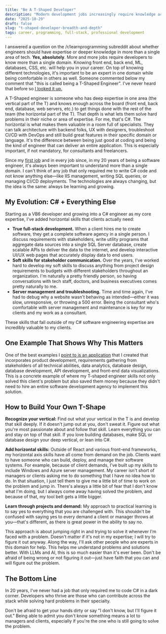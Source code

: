 ```yaml
---
title: "Be A T-Shaped Developer"
description: "Modern development jobs increasingly require knowledge across multiple domains. Here's why becoming a T-shaped developer with deep expertise in one area, broad knowledge across others is crucial."
date: "2025-10-29"
draft: false
slug: "t-shaped-developer-breadth-and-depth"
tags: career, programming, full-stack, professional development
---
```


I answered a question on the /r/learnprogramming subreddit about whether engineers should have expertise or deeper knowledge in more than a single area of tech. <strong>Yes, absolutely</strong>. More and more jobs require developers to know more than a single domain. Knowing front end, back end, ML, databases, CSS, etc. will help you in your career. On top of knowing different technologies, it's important to be an expert in one domain while being comfortable in others as well. Someone commented below my comment that "this is called being a T-Shaped Engineer". I've never heard that before so <a href="https://alexkondov.com/the-t-shaped-engineer/" target="_blank">I looked it up.</a>  

A T-Shaped engineer is someone who has deep expertise in one area (the vertical part of the T) and knows enough across the board (front end, back end, database, web servers, etc.) to get things done with the rest of the team (the horizontal part of the T). That depth is what lets them solve hard problems in their niche or area of expertise. For me, that's C#. The horizontal is what makes them valuable in a room full of specialists. They can talk architecture with backend folks, UX with designers, troubleshoot CI/CD with DevOps and still build great features in their specific domain or language. It's the difference between being just good at coding and being the kind of engineer that can deliver an entire application. This is especially important, if not mandatory, for consultants and freelancers.

Since my <a href="/blog/how-i-got-my-start-as-a-professional-software-developer">first job</a> and in every job since, in my 20 years of being a software engineer, it's always been important to understand more than a single domain. I can't think of any job that only required me to write C# code and not know anything else—like IIS management, writing SQL queries, or managing CI/CD deployments. The technologies are always changing, but the idea is the same: always be learning and growing.

## My Evolution: C# + Everything Else

Starting as a VB6 developer and growing into a C# engineer as my core expertise, I've added horizontal skills that clients actually need:

- **True full-stack development.** When a client hires me to create software, they get a complete software agency in a single person. I discuss requirements with stakeholders, write utility programs that aggregate data sources into a single SQL Server database, create scalable APIs to deliver the data to the internet, and develop interactive UI/UX web pages that accurately display data to end users.
- **Soft skills for stakeholder communication.** Over the years, I've worked hard to develop my soft skills to discuss anything from project design requirements to budgets with different stakeholders throughout an organization. I'm naturally a pretty friendly person, so having conversations with tech staff, doctors, and business executives comes pretty naturally to me.
- **Server management and troubleshooting.** Time and time again, I've had to debug why a website wasn't behaving as intended—either it was slow, unresponsive, or throwing a 500 error. Being the consultant who's comfortable with server management and maintenance is key for my clients and my work as a consultant.

These skills that fall outside of my C# software engineering expertise are incredibly valuable to my clients. 

## One Example That Shows Why This Matters

One of the best examples I <a href="https://srtr.org/transplant-centers/interactive-report?center=MNHC&type=TX1&organ=ki">point to is an application</a> that I created that incorporates product development, requirements gathering from stakeholders of all technical abilities, data analytics, database design, database development, API development, and front-end data visualizations. This is a concrete example of where my T-shaped engineer skills not only solved this client's problem but also saved them money because they didn't need to hire an entire software development agency to implement this solution. 

## How to Build Your Own T-Shape

**Recognize your vertical:** Find out what your vertical in the T is and develop that skill deeply. If it doesn't jump out at you, don't sweat it. Figure out what you're most passionate about and follow that skill. Learn everything you can and stay on top of that skill. If you love building databases, make SQL or database design your deep vertical, or lean into C#.

**Add horizontal skills:** Outside of React and various front-end frameworks, my horizontal axis skills have all come from demand on the job. Clients want to have someone who can build, deploy, and manage their software systems. For example, because of client demands, I've built up my skills to include Windows and Azure server management. My career isn't short of managers or clients asking me to do something that I have no idea how to do. In that situation, I just tell them to give me a little bit of time to work on the problem and jump in. There's always a little bit of fear that I don't know what I'm doing, but I always come away having solved the problem, and because of that, my tool belt gets a little bigger.

**Learn through projects and demand:** My approach to practical learning is to say yes to everything that you are challenged with. This shouldn't be confused with saying yes to every demand a client or manager throws at you—that's different, as there is great power in the ability to say no.

This approach is about jumping right in and trying to solve it whenever I'm faced with a problem. Doesn't matter if it's not in my expertise; I will try to figure it out anyway. Along the way, I'll ask other people who are experts in this domain for help. This helps me understand problems and solutions better. With LLMs and AI, this is so much easier than it's ever been. Don't be afraid of being wrong or not figuring it out—just have faith that you can and will figure out the problem. 

## The Bottom Line

In 20 years, I've never had a job that only required me to code C# in a dark corner. Developers who thrive are those who can contribute across the stack while solving hard problems in their specialty.

Don't be afraid to get your hands dirty or say "I don't know, but I'll figure it out." Being able to admit you don't know something means a lot to managers and clients, especially if you're the one who is still going to solve the problem. 